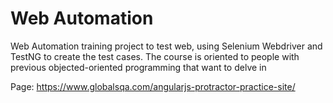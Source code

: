 # Web Automation 

Web Automation training project to test web, using Selenium Webdriver and TestNG to create the test cases. The course is oriented to people with previous objected-oriented programming that want to delve in

Page: https://www.globalsqa.com/angularjs-protractor-practice-site/